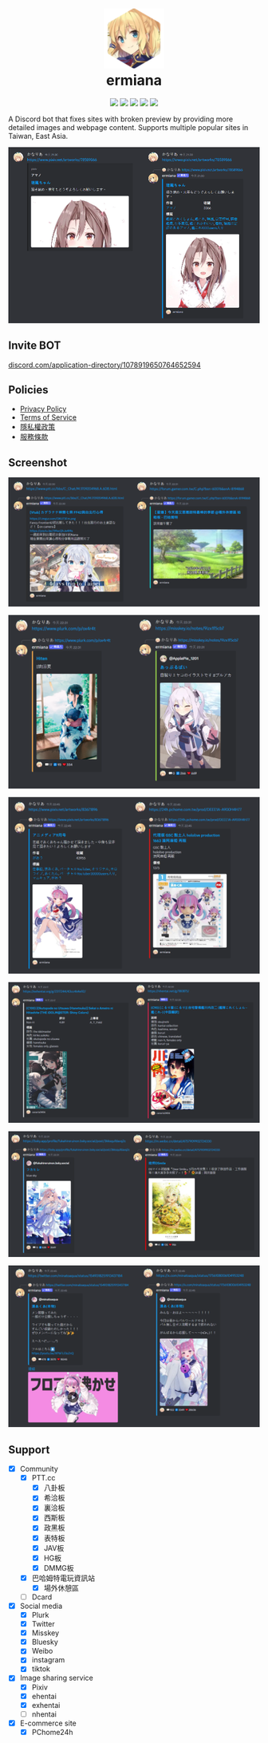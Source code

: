 <h1 align="center">
    <img width="120" height="120" src="pic/logo.svg" alt=""><br>
    ermiana
</h1>

<p align="center">
    <a href="https://github.com/canaria3406/ermiana/blob/master/LICENSE"><img src="https://img.shields.io/github/license/canaria3406/ermiana?style=flat-square"></a>
    <a href="https://github.com/canaria3406/ermiana"><img src="https://img.shields.io/github/stars/canaria3406/ermiana?style=flat-square"></a>
    <a href="https://discord.com/application-directory/1078919650764652594"><img src="https://img.shields.io/badge/verified-%E2%9C%93%20BOT-7289da?style=flat-square&logo=discord&logoColor=white"></a>
    <a href="https://discord.com/application-directory/1078919650764652594"><img src="https://img.shields.io/endpoint?url=https%3A%2F%2Fermiana.deno.dev%2F&style=flat-square&logo=Discord&logoColor=white&cacheSeconds=86400"></a>
    <a href="https://discord.gg/QBwjpHcMyw"><img src="https://img.shields.io/discord/1172363356406042684?style=flat-square&logo=Discord&logoColor=white&label=support&color=yellow"></a>
</p>

A Discord bot that fixes sites with broken preview by providing more detailed images and webpage content. Supports multiple popular sites in Taiwan, East Asia. 

![demo](pic/demo20.png)

## Invite BOT

[discord.com/application-directory/1078919650764652594](https://discord.com/application-directory/1078919650764652594)

## Policies

- [Privacy Policy](doc/privacy-policy.md)
- [Terms of Service](doc/terms-of-service.md)
- [隱私權政策](doc/privacy-policy-zh_tw.md)
- [服務條款](doc/terms-of-service-zh_tw.md)

## Screenshot

![demo](pic/demo21.png)

![demo](pic/demo22.png)

![demo](pic/demo25.png)

![demo](pic/demo3.png)

![demo](pic/demo24.png)

![demo](pic/demo23.png)

## Support

- [x] Community
  - [x] PTT.cc
    - [x] 八卦板
    - [x] 希洽板
    - [x] 裏洽板
    - [x] 西斯板
    - [x] 政黑板
    - [x] 表特板
    - [x] JAV板
    - [x] HG板
    - [x] DMMG板
  - [x] 巴哈姆特電玩資訊站
    - [x] 場外休憩區
  - [ ] Dcard
- [x] Social media
  - [x] Plurk
  - [x] Twitter
  - [x] Misskey
  - [x] Bluesky
  - [x] Weibo
  - [x] instagram
  - [x] tiktok
- [x] Image sharing service
  - [x] Pixiv
  - [x] ehentai
  - [x] exhentai
  - [ ] nhentai
- [x] E-commerce site
  - [x] PChome24h
